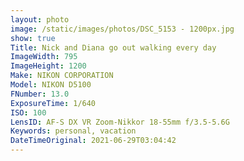 ```yaml
---
layout: photo
image: /static/images/photos/DSC_5153 - 1200px.jpg
show: true
Title: Nick and Diana go out walking every day
ImageWidth: 795
ImageHeight: 1200
Make: NIKON CORPORATION
Model: NIKON D5100
FNumber: 13.0
ExposureTime: 1/640
ISO: 100
LensID: AF-S DX VR Zoom-Nikkor 18-55mm f/3.5-5.6G
Keywords: personal, vacation
DateTimeOriginal: 2021-06-29T03:04:42
---
```

